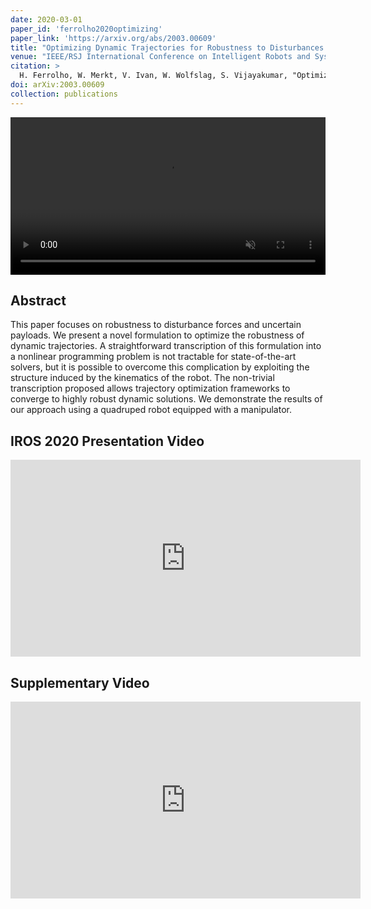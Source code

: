 ```yaml
---
date: 2020-03-01
paper_id: 'ferrolho2020optimizing'
paper_link: 'https://arxiv.org/abs/2003.00609'
title: "Optimizing Dynamic Trajectories for Robustness to Disturbances Using Polytopic Projections"
venue: "IEEE/RSJ International Conference on Intelligent Robots and Systems (IROS)"
citation: >
  H. Ferrolho, W. Merkt, V. Ivan, W. Wolfslag, S. Vijayakumar, "Optimizing Dynamic Trajectories for Robustness to Disturbances Using Polytopic Projections", in <em>2020 IEEE/RSJ International Conference on Intelligent Robots and Systems (IROS)</em>, Las Vegas, USA.
doi: arXiv:2003.00609
collection: publications
---
```


<div style="text-align: center;">
  <video width="100%" autoplay loop muted>
    <source src="{{ "/videos/ferrolho2020optimizing/1080p.mp4" | absolute_url }}" type="video/mp4">
    Your browser does not support the video tag.
  </video>
</div>

## Abstract

This paper focuses on robustness to disturbance forces and uncertain payloads.
We present a novel formulation to optimize the robustness of dynamic trajectories.
A straightforward transcription of this formulation into a nonlinear programming problem is not tractable for state-of-the-art solvers,
but it is possible to overcome this complication by exploiting the structure induced by the kinematics of the robot.
The non-trivial transcription proposed allows trajectory optimization frameworks to converge to highly robust dynamic solutions.
We demonstrate the results of our approach using a quadruped robot equipped with a manipulator.

## IROS 2020 Presentation Video

<iframe width="560" height="315" src="https://www.youtube.com/embed/iCXW6fyR2rQ" frameborder="0" allow="accelerometer; autoplay; encrypted-media; gyroscope; picture-in-picture" allowfullscreen></iframe>

## Supplementary Video

<iframe width="560" height="315" src="https://www.youtube.com/embed/KK-ZCWsEGGg" frameborder="0" allow="accelerometer; autoplay; encrypted-media; gyroscope; picture-in-picture" allowfullscreen></iframe>
